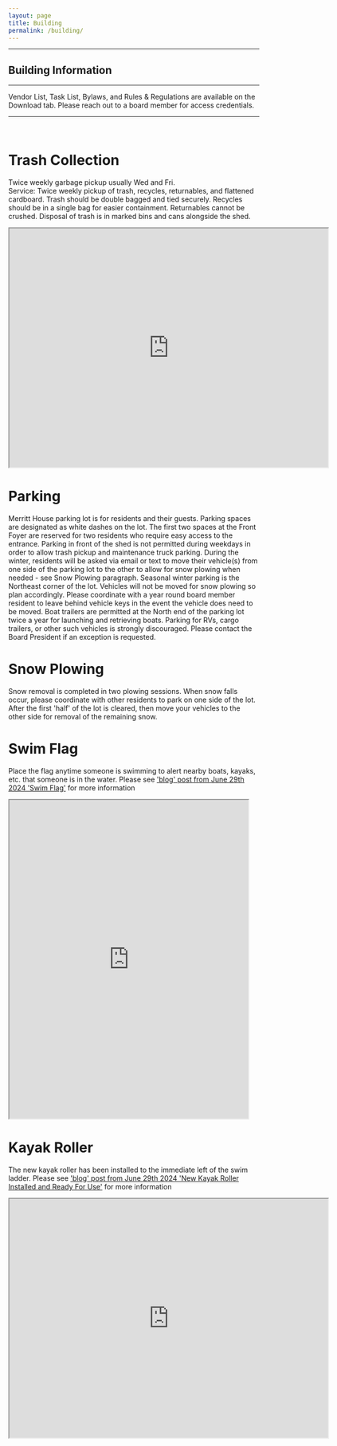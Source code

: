 ```yaml
---
layout: page
title: Building
permalink: /building/
---
```



<hr>
<h2> Building Information</h2>
<hr>
<p> Vendor List, Task List, Bylaws, and Rules & Regulations are available on the Download tab. Please reach out to a board member for access credentials. </p>
<hr>
<br>
<h1>Trash Collection</h1>
<p>Twice weekly garbage pickup usually Wed and Fri.
	<br>
Service: Twice weekly pickup of trash, recycles, returnables, and flattened cardboard. Trash should be double bagged and tied securely. Recycles should be in a single bag for easier containment. Returnables cannot be crushed. Disposal of trash is in marked bins and cans alongside the shed. </p>
<iframe src="https://drive.google.com/file/d/1pTm3o_28-fcXpnvxOdMJ1dVxrTvDyEEb/preview" width="640" height="480" allow="autoplay"></iframe>
<h1>Parking</h1>
<p> Merritt House parking lot is for residents and their guests. Parking spaces are designated as white dashes on the lot. The first two spaces at the Front Foyer are reserved for two residents who require easy access to the entrance. Parking in front of the shed is not permitted during weekdays in order to allow trash pickup and maintenance truck parking. During the winter, residents will be asked via email or text to move their vehicle(s) from one side of the parking lot to the other to allow for snow plowing when needed - see Snow Plowing paragraph. Seasonal winter parking is the Northeast corner of the lot. Vehicles will not be moved for snow plowing so plan accordingly. Please coordinate with a year round board member resident to leave behind vehicle keys in the event the vehicle does need to be moved.  Boat trailers are permitted at the North end of the parking lot twice a year for launching and retrieving boats. Parking for RVs, cargo trailers, or other such vehicles is strongly discouraged. Please contact the Board President if an exception is requested.  </p>
<h1>Snow Plowing</h1>
<p> Snow removal is completed in two plowing sessions. When snow falls occur, please coordinate with other residents to park on one side of the lot. After the first 'half' of the lot is cleared, then move your vehicles to the other side for removal of the remaining snow. </p>
<h1>Swim Flag</h1>
<p> Place the flag anytime someone is swimming to alert nearby boats, kayaks, etc. that someone is in the water.  Please see <a href="/merritthouse/update/2024/06/29/SwimFlag.html">'blog' post from June 29th 2024 'Swim Flag'</a> for more information</p>
<iframe src="https://drive.google.com/file/d/1h6ER7RcwTeaRGT18n2_rqZOatUGAuZI2/preview" width="480" height="640" allow="autoplay"></iframe>
<h1> Kayak Roller </h1>
<p>The new kayak roller has been installed to the immediate left of the swim ladder.   Please see <a href="/merritthouse/update/2024/06/29/KayakRollerInstalled2.html">'blog' post from June 29th 2024 'New Kayak Roller Installed and Ready For Use'</a> for more information </p>

<iframe src="https://drive.google.com/file/d/13DQPJtj1NGWxFraXTclD5Sqb7XByVVLj/preview" width="640" height="480" allow="autoplay"></iframe>